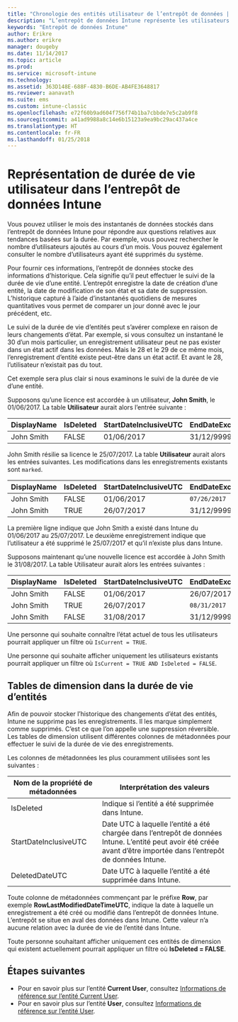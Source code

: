 ```yaml
---
title: "Chronologie des entités utilisateur de l’entrepôt de données | Microsoft Docs"
description: "L’entrepôt de données Intune représente les utilisateurs sous forme de chronologie."
keywords: "Entrepôt de données Intune"
author: Erikre
ms.author: erikre
manager: dougeby
ms.date: 11/14/2017
ms.topic: article
ms.prod: 
ms.service: microsoft-intune
ms.technology: 
ms.assetid: 363D148E-688F-4830-B6DE-AB4FE3648817
ms.reviewer: aanavath
ms.suite: ems
ms.custom: intune-classic
ms.openlocfilehash: e72f60b9ad604f756f74b1ba7cbbde7e5c2ab9f8
ms.sourcegitcommit: a41ad9988a8c14e6b15123a9ea9bc29ac437a4ce
ms.translationtype: HT
ms.contentlocale: fr-FR
ms.lasthandoff: 01/25/2018
---
```

# <a name="user-lifetime-representation-in-the-intune-data-warehouse"></a>Représentation de durée de vie utilisateur dans l’entrepôt de données Intune

Vous pouvez utiliser le mois des instantanés de données stockés dans l’entrepôt de données Intune pour répondre aux questions relatives aux tendances basées sur la durée. Par exemple, vous pouvez rechercher le nombre d’utilisateurs ajoutés au cours d’un mois. Vous pouvez également consulter le nombre d’utilisateurs ayant été supprimés du système.

Pour fournir ces informations, l’entrepôt de données stocke des informations d’historique. Cela signifie qu’il peut effectuer le suivi de la durée de vie d’une entité. L’entrepôt enregistre la date de création d’une entité, la date de modification de son état et sa date de suppression. L’historique capturé à l’aide d’instantanés quotidiens de mesures quantitatives vous permet de comparer un jour donné avec le jour précédent, etc.

Le suivi de la durée de vie d’entités peut s’avérer complexe en raison de leurs changements d’état. Par exemple, si vous consultez un instantané le 30 d’un mois particulier, un enregistrement utilisateur peut ne pas exister dans un état actif dans les données. Mais le 28 et le 29 de ce même mois, l’enregistrement d’entité existe peut-être dans un état actif. Et avant le 28, l’utilisateur n’existait pas du tout.

Cet exemple sera plus clair si nous examinons le suivi de la durée de vie d’une entité.

Supposons qu’une licence est accordée à un utilisateur, **John Smith**, le 01/06/2017. La table **Utilisateur** aurait alors l’entrée suivante : 
 
| DisplayName | IsDeleted | StartDateInclusiveUTC | EndDateExclusiveUTC | IsCurrent 
| -- | -- | -- | -- | -- |
| John Smith | FALSE | 01/06/2017 | 31/12/9999 | TRUE
 
John Smith résilie sa licence le 25/07/2017. La table **Utilisateur** aurait alors les entrées suivantes. Les modifications dans les enregistrements existants sont `marked`. 

| DisplayName | IsDeleted | StartDateInclusiveUTC | EndDateExclusiveUTC | IsCurrent 
| -- | -- | -- | -- | -- |
| John Smith | FALSE | 01/06/2017 | `07/26/2017` | `FALSE` 
| John Smith | TRUE | 26/07/2017 | 31/12/9999 | TRUE 

La première ligne indique que John Smith a existé dans Intune du 01/06/2017 au 25/07/2017. Le deuxième enregistrement indique que l’utilisateur a été supprimé le 25/07/2017 et qu’il n’existe plus dans Intune.

Supposons maintenant qu’une nouvelle licence est accordée à John Smith le 31/08/2017. La table Utilisateur aurait alors les entrées suivantes :
 
| DisplayName | IsDeleted | StartDateInclusiveUTC | EndDateExclusiveUTC | IsCurrent 
| -- | -- | -- | -- | -- |
| John Smith | FALSE | 01/06/2017 | 26/07/2017 | FALSE 
| John Smith | TRUE | 26/07/2017 | `08/31/2017` | `FALSE` 
| John Smith | FALSE | 31/08/2017 | 31/12/9999 | TRUE 
 
Une personne qui souhaite connaître l’état actuel de tous les utilisateurs pourrait appliquer un filtre où `IsCurrent = TRUE`. 
 
Une personne qui souhaite afficher uniquement les utilisateurs existants pourrait appliquer un filtre où `IsCurrent = TRUE AND IsDeleted = FALSE`.

## <a name="dimension-tables-in-the-entity-lifetime"></a>Tables de dimension dans la durée de vie d’entités

Afin de pouvoir stocker l’historique des changements d’état des entités, Intune ne supprime pas les enregistrements. Il les marque simplement comme supprimés. C’est ce que l’on appelle une suppression réversible. Les tables de dimension utilisent différentes colonnes de métadonnées pour effectuer le suivi de la durée de vie des enregistrements. 

Les colonnes de métadonnées les plus couramment utilisées sont les suivantes : 

| Nom de la propriété de métadonnées  | Interprétation des valeurs |
|--|--|
| IsDeleted | Indique si l’entité a été supprimée dans Intune. |
| StartDateInclusiveUTC  | Date UTC à laquelle l’entité a été chargée dans l’entrepôt de données Intune. L’entité peut avoir été créée avant d’être importée dans l’entrepôt de données Intune. |
| DeletedDateUTC  | Date UTC à laquelle l’entité a été supprimée dans Intune. |  

Toute colonne de métadonnées commençant par le préfixe **Row**, par exemple **RowLastModifiedDateTimeUTC**, indique la date à laquelle un enregistrement a été créé ou modifié dans l’entrepôt de données Intune. L’entrepôt se situe en aval des données dans Intune. Cette valeur n’a aucune relation avec la durée de vie de l’entité dans Intune.  
 
Toute personne souhaitant afficher uniquement ces entités de dimension qui existent actuellement pourrait appliquer un filtre où **IsDeleted = FALSE**.

## <a name="next-steps"></a>Étapes suivantes

 - Pour en savoir plus sur l’entité **Current User**, consultez [Informations de référence sur l’entité Current User](reports-ref-current-user.md).
 - Pour en savoir plus sur l’entité **User**, consultez [Informations de référence sur l’entité User](reports-ref-user.md).